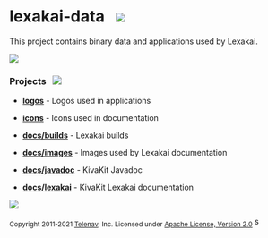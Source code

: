 # lexakai-data &nbsp; <img src="https://www.lexakai.org/images/lexakai-32.png" srcset="https://www.kivakit.org/lexakai-32-2x.png 2x"/>

This project contains binary data and applications used by Lexakai.

<img src="https://www.lexakai.org/images/horizontal-line-512.png" srcset="https://www.lexakai.org/images/horizontal-line-512-2x.png 2x"/>

### Projects &nbsp; <img src="https://www.lexakai.org/images/gears-32.png" srcset="https://www.kivakit.org/gears-32-2x.png 2x"/>

- [**logos**](logos) - Logos used in applications
- [**icons**](icons) - Icons used in documentation


- [**docs/builds**](docs/builds) - Lexakai builds
- [**docs/images**](docs/images) - Images used by Lexakai documentation
- [**docs/javadoc**](docs/javadoc) - KivaKit Javadoc
- [**docs/lexakai**](docs/javadoc) - KivaKit Lexakai documentation

<img src="https://www.lexakai.org/images/horizontal-line-512.png" srcset="https://www.lexakai.org/images/horizontal-line-512-2x.png 2x"/>

<sub>Copyright 2011-2021 [Telenav](http://telenav.com), Inc. Licensed under [Apache License, Version 2.0](LICENSE)</sub>
s

